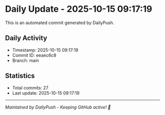 # Daily Update - 2025-10-15 09:17:19

This is an automated commit generated by DailyPush.

## Daily Activity
- Timestamp: 2025-10-15 09:17:19
- Commit ID: eeaec6c8
- Branch: main

## Statistics
- Total commits: 27
- Last update: 2025-10-15 09:17:19

---
*Maintained by DailyPush - Keeping GitHub active! 🚀*
